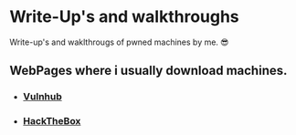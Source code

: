 # Write-Up's and walkthroughs
Write-up's and waklthrougs of pwned machines by me. :sunglasses:

## WebPages where i usually download machines.
- ### [Vulnhub](https://www.vulnhub.com/)
- ### [HackTheBox](https://www.hackthebox.com/)
